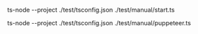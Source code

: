 ts-node --project ./test/tsconfig.json ./test/manual/start.ts

ts-node --project ./test/tsconfig.json ./test/manual/puppeteer.ts
